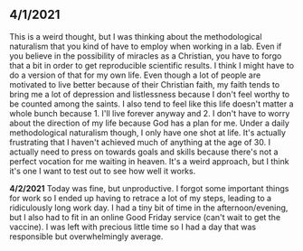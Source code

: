 **4/1/2021**
---
This is a weird thought, but I was thinking about the methodological naturalism that you kind of have to employ when working in a lab. Even if you believe in the possibility of miracles as a Christian, you have to forgo that a bit in order to get reproducible scientific results. I think I might have to do a version of that for my own life. Even though a lot of people are motivated to live better because of their Christian faith, my faith tends to bring me a lot of depression and listlessness because I don't feel worthy to be counted among the saints. I also tend to feel like this life doesn't matter a whole bunch because 1. I'll live forever anyway and 2. I don't have to worry about the direction of my life because God has a plan for me. Under a daily methodological naturalism though, I only have one shot at life. It's actually frustrating that I haven't achieved much of anything at the age of 30. I actually need to press on towards goals and skills because there's not a perfect vocation for me waiting in heaven. It's a weird approach, but I think it's one I want to test out to see how well it works.

**4/2/2021**
Today was fine, but unproductive. I forgot some important things for work so I ended up having to retrace a lot of my steps, leading to a ridiculously long work day. I had a tiny bit of time in the afternoon/evening, but I also had to fit in an online Good Friday service (can't wait to get the vaccine). I was left with precious little time so I had a day that was responsible but overwhelmingly average.
